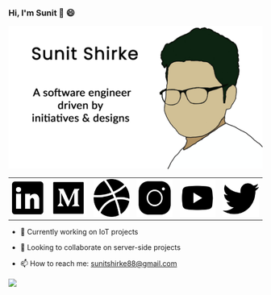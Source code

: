 ### Hi, I'm Sunit 👋 :smile:
<img src="https://github.com/Maddoxx88/Maddoxx88/blob/master/Portfolio%20Design%20GitHub.png" />

<table>
  <tr>
    <td><a><img src="linkedin-icon.png" width="65" height="65"/></a></td>
    <td><a><img src="medium-icon.png" width="75" height="75"/></a></td>
    <td><a><img src="dribbble-icon.png" width="75" height="75"/></a></td>
    <td><a><img src="instagram-icon.png" width="75" height="75"/></a></td>
    <td><a><img src="youtube-icon.png" width="75" height="75"/></a></td>
    <td><a><img src="twitter-icon.png" width="75" height="75"/></a></td>
  </tr>
</table>



- 🔭 Currently working on IoT projects

- 👯 Looking to collaborate on server-side projects

- 📫 How to reach me: sunitshirke88@gmail.com

<img align="center" src="https://github-readme-stats.vercel.app/api?username=maddoxx88&hide=%5B%22issues%22%5D&title_color=bb2acf&icon_color=bb2acf&text_color=bb2acf&bg_color=FFFFFF&line_height=48&show_icons=true" />
